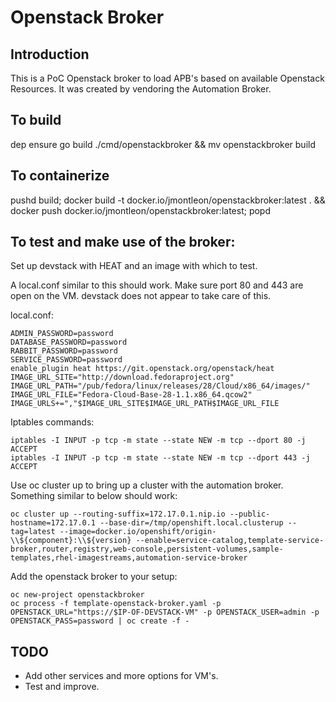 # Openstack Broker

## Introduction
This is a PoC Openstack broker to load APB's based on available Openstack Resources. It was created by vendoring the Automation Broker.

## To build
dep ensure
go build ./cmd/openstackbroker && mv openstackbroker build

## To containerize
pushd build; docker build -t docker.io/jmontleon/openstackbroker:latest . && docker push docker.io/jmontleon/openstackbroker:latest; popd

## To test and make use of the broker:
Set up devstack with HEAT and an image with which to test.

A local.conf similar to this should work. Make sure port 80 and 443 are open on the VM. devstack does not appear to take care of this.

local.conf:
```
ADMIN_PASSWORD=password
DATABASE_PASSWORD=password
RABBIT_PASSWORD=password
SERVICE_PASSWORD=password
enable_plugin heat https://git.openstack.org/openstack/heat
IMAGE_URL_SITE="http://download.fedoraproject.org"
IMAGE_URL_PATH="/pub/fedora/linux/releases/28/Cloud/x86_64/images/"
IMAGE_URL_FILE="Fedora-Cloud-Base-28-1.1.x86_64.qcow2"
IMAGE_URLS+=","$IMAGE_URL_SITE$IMAGE_URL_PATH$IMAGE_URL_FILE
```

Iptables commands:
```
iptables -I INPUT -p tcp -m state --state NEW -m tcp --dport 80 -j ACCEPT
iptables -I INPUT -p tcp -m state --state NEW -m tcp --dport 443 -j ACCEPT
```

Use oc cluster up to bring up a cluster with the automation broker. Something similar to below should work:

```
oc cluster up --routing-suffix=172.17.0.1.nip.io --public-hostname=172.17.0.1 --base-dir=/tmp/openshift.local.clusterup --tag=latest --image=docker.io/openshift/origin-\\${component}:\\${version} --enable=service-catalog,template-service-broker,router,registry,web-console,persistent-volumes,sample-templates,rhel-imagestreams,automation-service-broker
```

Add the openstack broker to your setup:

```
oc new-project openstackbroker
oc process -f template-openstack-broker.yaml -p OPENSTACK_URL="https://$IP-OF-DEVSTACK-VM" -p OPENSTACK_USER=admin -p OPENSTACK_PASS=password | oc create -f -
```

## TODO
* Add other services and more options for VM's.
* Test and improve.
